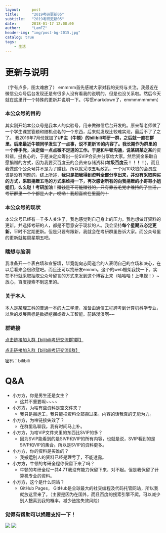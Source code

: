 ```yaml
---
layout:     post
title:      "2019考研更新05"
subtitle:   "2019考研更新05"
date:       2018-01-17 12:00:00
author:     "LamFZ"
header-img: "img/post-bg-2015.jpg"
catalog: true
tags:
    - 生活
---
```

# 更新与说明

（字有点多，图太难放了）
emmmm首先感谢大家对我的支持与关注。我最近在微信公众号后台发现还是有很多人没有看我的说明的。但是也没关系啦。然后今天就在这里开一个特殊的更新并说明一下。（写惯markdown了，emmmmmmmm）

### **本公众号的目的**
其实刚开始本公众号是我本人的实验号，用来做微信后台开发的。原来帮老师做了一个学生课堂答题和随机点名的一个东西，后来就发现比较难实现，最后不了了之了。 我2016年7月份就加了**UP主（牛顿）**的bilibili考研一群，之后就一直在群里。后来最近牛顿同学发生了一点事，说不更新19的内容了。我长期作为群里的一个伸手党，决定做一点点微不足道的工作。于是和牛顿沟通，说**某研某之某**的资料错，挺良心的，于是决定众筹出一份SVIP会员并分享给大家。然后资金采取自愿捐赠的方式，因为我要买百度云的会员来存储资料(**垃圾百度云！！！！**)，而且我做这个公众号并不是为了赚钱，所以就采取五毛政策，一个月10块钱的会员应该是没有问题的。综上所述，**我只是把我得到资料全部分享出来，并没有采取购买的方式，采取捐赠五毛的方式来维持一下，再次感谢所有的向我捐赠的小哥哥小姐姐们，么么哒！考研加油！**~~赚钱是不可能赚钱的，只有靠五毛党才维持的了生活，考研群里一个个都是人才，哎呦！我超喜欢在里面的！~~

### **本公众号的现状**
本公众号已经有一千多人关注了，我也感觉到自己身上的压力。我也想做好资料的更新，并选择考研的人，都是不愿意安于现状的人。我会坚持**每个星期五必定更新**，平时不定期更新。但是只要有跟新，我就会在考研群里告诉大家。而公众号里的更新就每周星期五吧。

### 瞎想与脑洞
我准备开一个表白墙和宣誓墙，毕竟能向志同道合的人表明自己的立场和决心，在以后看来会很欣慰吧。而且还可以找研友emmm。这个的web框架我找一下，实在不行就采取抽取公众号留言的方式来发到这个博客上来（哈哈哈！上电视！）~放心，百度搜索不到这里的。

### **关于本人**
本人是某理工科的普通一本的大三学渣，准备由通信工程跨考到计算机科学专业，以后的发展目标是数据挖掘或者人工智能。前路漫漫啊~~
### **群链接**
[点击链接加入群【bilibili考研交流群1群】](https://jq.qq.com/?_wv=1027&k=5gAHTjm)

[点击链接加入群【bilibili考研交流6群】](https://jq.qq.com/?_wv=1027&k=5JdtGdF)

密码：bilibili
# Q&A
* 小方方，你是男生还是女生？
  * 这并不重要啊~~~~
* 小方方，为啥有些资料是空文件夹？
  * 我只是搬运工，我只能把资料全部搬过来。内容的话我真的无能为力。
* 小方方，为啥链接失效了？
  * 在群里私聊我，我有时间马上补。
* 小方方，为啥VIP文件夹里的东西比SVIP的多？
  * 因为SVIP能看到的是SIVP和VIP的所有内容，也就是说，SVIP看到的是SIVP和VIP的集合。所以是SVIP的资料更多。
* 小方方，你的资料是买谁的？
  * 我搬运别人的资料已经是理亏了，不能透露。
* 小方方，牛顿的考研全程你保留下来了吗？
  * 牛顿的考研全程一共4.7T我没有能力保留下来，对不起。但是我保留了计算机专业的资料。
* 小方方，这个是什么网站？
  * GitHub Pages， GitHub是全球最大的社交编程及代码托管网站，所以我就放这里来了。（主要是因为在国外，而且百度的搜索引擎不爬，可以减少别人搜索到我的概率，减少链接失效风险）

### 觉得有帮助可以捐赠支持一下！
![](https://timgsa.baidu.com/timg?image&quality=80&size=b9999_10000&sec=1514739195444&di=773936890dfe86fcf8a25b3db2384433&imgtype=0&src=http%3A%2F%2Fi.zeze.com%2Fattachment%2Fforum%2F201603%2F26%2F104839u04ctdk924k8pbdb.jpeg)
![](http://ww3.sinaimg.cn/large/0060lm7Tly1fnn9mknteij31kg0w3twx.jpg)


